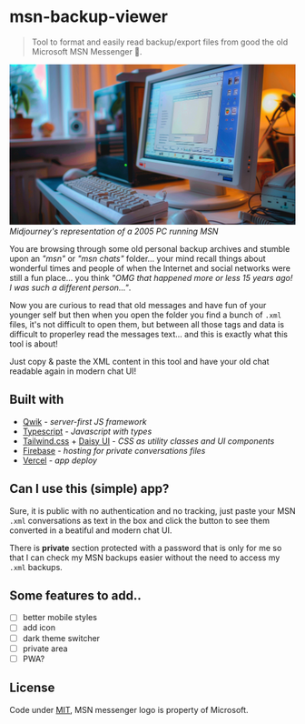 # msn-backup-viewer

> Tool to format and easily read backup/export files from good the old Microsoft MSN Messenger 👴.

![Midjourney's representation of a 2005 PC running MSN](/poster.webp)
_Midjourney's representation of a 2005 PC running MSN_

You are browsing through some old personal backup archives and stumble upon an _"msn"_ or _"msn chats"_ folder... your mind recall things about wonderful times and people of when the Internet and social networks were still a fun place... you think _"OMG that happened more or less 15 years ago! I was such a different person..."_.

Now you are curious to read that old messages and have fun of your younger self but then when you open the folder you find a bunch of `.xml` files, it's not difficult to open them, but between all those tags and data is difficult to properley read the messages text... and this is exactly what this tool is about!

Just copy & paste the XML content in this tool and have your old chat readable again in modern chat UI!

## Built with

- [Qwik](https://qwik.dev/) - _server-first JS framework_
- [Typescript](https://www.typescriptlang.org/) - _Javascript with types_
- [Tailwind.css](https://tailwindcss.com/) + [Daisy UI](https://daisyui.com/) - _CSS as utility classes and UI components_
- [Firebase](https://firebase.google.com/) - _hosting for private conversations files_
- [Vercel](https://vercel.com/) - _app deploy_

## Can I use this (simple) app?

Sure, it is public with no authentication and no tracking, just paste your MSN `.xml` conversations as text in the box and click the button to see them converted in a beatiful and modern chat UI.

There is **private** section protected with a password that is only for me so that I can check my MSN backups easier without the need to access my `.xml` backups.

## Some features to add..

- [ ] better mobile styles
- [ ] add icon
- [ ] dark theme switcher
- [ ] private area
- [ ] PWA?

## License

Code under [MIT](LICENSE), MSN messenger logo is property of Microsoft.
